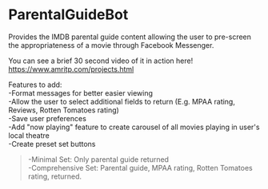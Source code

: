 # ParentalGuideBot
Provides the IMDB parental guide content allowing the user to pre-screen the appropriateness of a movie through Facebook Messenger.

You can see a brief 30 second video of it in action here! https://www.amritp.com/projects.html

Features to add: <br />
-Format messages for better easier viewing <br />
-Allow the user to select additional fields to return (E.g. MPAA rating, Reviews, Rotten Tomatoes rating) <br />
-Save user preferences <br />
-Add "now playing" feature to create carousel of all movies playing in user's local theatre <br />
-Create preset set buttons <br />
  >-Minimal Set: Only parental guide returned <br />
  >-Comprehensive Set: Parental guide, MPAA rating, Rotten Tomatoes rating, returned.

